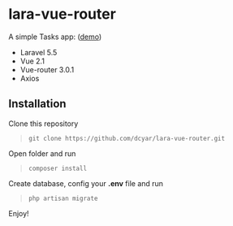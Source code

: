 # lara-vue-router

A simple Tasks app: ([demo](https://youtu.be/xBNew5b2duA))

- Laravel 5.5
- Vue 2.1
- Vue-router 3.0.1
- Axios

## Installation
Clone this repository
> ``` git clone https://github.com/dcyar/lara-vue-router.git ```

Open folder and run
> ``` composer install ```

Create database, config your **.env** file and run
> ``` php artisan migrate ```

Enjoy!
